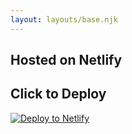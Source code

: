 ```yaml
---
layout: layouts/base.njk
---
```

## Hosted on Netlify



## Click to Deploy

[![Deploy to Netlify](https://www.netlify.com/img/deploy/button.svg)](https://app.netlify.com/start/deploy?repository=https://github.com/rasliche/static-site-template)